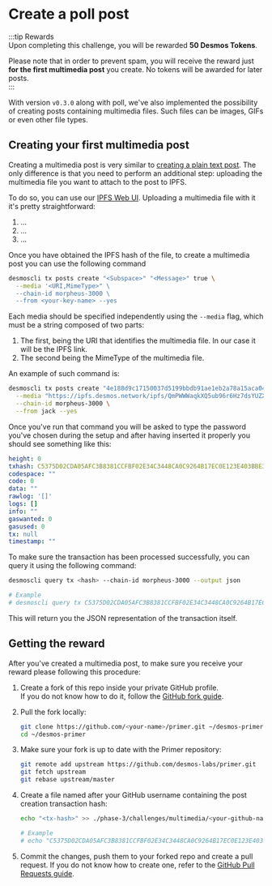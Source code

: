# Create a poll post
:::tip Rewards  
Upon completing this challenge, you will be rewarded **50 Desmos Tokens**. 
  
Please note that in order to prevent spam, you will receive the reward just **for the first multimedia post** you create. No tokens will be awarded for later posts.  
:::

With version `v0.3.0` along with poll, we've also implemented the possibility of creating posts containing multimedia files. Such files can be images, GIFs or even other file types.  

## Creating your first multimedia post
Creating a multimedia post is very similar to [creating a plain text post](../../phase-1/create-post.md). The only difference is that you need to perform an additional step: uploading the multimedia file you want to attach to the post to IPFS. 

To do so, you can use our [IPFS Web UI](). Uploading a multimedia file with it it's pretty straightforward: 

<!-- TODO: Add screens and guide -->

1. ...
2. ...
3. ...

Once you have obtained the IPFS hash of the file, to create a multimedia post you can use the following command

```bash
desmoscli tx posts create "<Subspace>" "<Message>" true \
  --media '<URI,MimeType>" \
  --chain-id morpheus-3000 \
  --from <your-key-name> --yes 
```

Each media should be specified independently using the `--media` flag, which must be a string composed of two parts: 

1. The first, being the URI that identifies the multimedia file. In our case it will be the IPFS link. 
2. The second being the MimeType of the multimedia file. 

An example of such command is: 

```bash
desmoscli tx posts create "4e188d9c17150037d5199bbdb91ae1eb2a78a15aca04cb35530cccb81494b36e" "I am Batman!" false \
  --media "https://ipfs.desmos.network/ipfs/QmPWWWaqkXQ5ub96r6Hz7dsYUZXuaEnwe14cEsyGfwfsCD,image/jpeg" \
  --chain-id morpheus-3000 \
  --from jack --yes
```

Once you've run that command you will be asked to type the password you've chosen during the setup and after having inserted it properly you should see something like this: 

```yml
height: 0
txhash: C5375D02CDA05AFC3B8381CCFBF02E34C3448CA0C9264B17EC0E123E403BBE3B
codespace: ""
code: 0
data: ""
rawlog: '[]'
logs: []
info: ""
gaswanted: 0
gasused: 0
tx: null
timestamp: ""
```

To make sure the transaction has been processed successfully, you can query it using the following command: 

```bash
desmoscli query tx <hash> --chain-id morpheus-3000 --output json

# Example
# desmoscli query tx C5375D02CDA05AFC3B8381CCFBF02E34C3448CA0C9264B17EC0E123E403BBE3B --output json
``` 

This will return you the JSON representation of the transaction itself.

## Getting the reward 
After you've created a multimedia post, to make sure you receive your reward please following this procedure: 

1. Create a fork of this repo inside your private GitHub profile.  
   If you do not know how to do it, follow the [GitHub fork guide](https://help.github.com/en/github/getting-started-with-github/fork-a-repo).

2. Pull the fork locally:  
   ```bash
   git clone https://github.com/<your-name>/primer.git ~/desmos-primer
   cd ~/desmos-primer
   ```
   
3. Make sure your fork is up to date with the Primer repository:  
   ```bash
   git remote add upstream https://github.com/desmos-labs/primer.git
   git fetch upstream
   git rebase upstream/master
   ```

4. Create a file named after your GitHub username containing the post creation transaction hash:  
   ```bash
   echo "<tx-hash>" >> ./phase-3/challenges/multimedia/<your-github-name>
   
   # Example
   # echo "C5375D02CDA05AFC3B8381CCFBF02E34C3448CA0C9264B17EC0E123E403BBE3B" >> ./phase-3/challenges/multimedia/RiccardoM
   ```

5. Commit the changes, push them to your forked repo and create a pull request. If you do not know how to create one, refer to the [GitHub Pull Requests guide](https://help.github.com/en/github/collaborating-with-issues-and-pull-requests/creating-a-pull-request).
